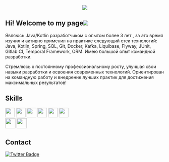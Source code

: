 <p align="center">
  <a href="https://github.com/Leevandr" style="text-decoration: none;">
    <img src="https://readme-typing-svg.demolab.com/?lines=Back-end+Dev+-+Java+Core%2C+Spring+Framework&center=true&width=550&height=70"/>
  </a>
</p>

## Hi! Welcome to my page![](https://user-images.githubusercontent.com/18350557/176309783-0785949b-9127-417c-8b55-ab5a4333674e.gif)
Являюсь Java/Kotlin разработчиком с опытом более 3 лет , за это время изучил и активно применил на практике следующий стек технологий: Java, Kotlin, Spring, SQL, Git, Docker, Kafka, Liquibase, Flyway, JUnit, Gitlab CI, Temporal Framework, ORM. 
Имею большой опыт командной разработки.

Стремлюсь к постоянному профессиональному росту, улучшая свои навыки разработки и освоения современных технологий. Ориентирован на командную работу и внедрение лучших практик для достижения максимальных результатов!

## Skills
<div>
    <img src="https://cdn.jsdelivr.net/gh/devicons/devicon@latest/icons/java/java-original-wordmark.svg" width="30" height="30"/>
    <img src="https://cdn.jsdelivr.net/gh/devicons/devicon@latest/icons/spring/spring-original.svg" width="30" height="30" />
    <img src="https://cdn.jsdelivr.net/gh/devicons/devicon@latest/icons/csharp/csharp-original.svg" width="30" height="30"/>
    <img src="https://cdn.jsdelivr.net/gh/devicons/devicon@latest/icons/javascript/javascript-original.svg" width="30" height="30"/>
    <img src="https://cdn.jsdelivr.net/gh/devicons/devicon@latest/icons/html5/html5-original.svg" width="30" height="30"/>
    <img src="https://cdn.jsdelivr.net/gh/devicons/devicon@latest/icons/css3/css3-original.svg" width="30" height="30"/>   
</div>

<div>
    <img src="https://cdn.jsdelivr.net/gh/devicons/devicon@latest/icons/mysql/mysql-original-wordmark.svg" width="32" height="32" />
    <img src="https://cdn.jsdelivr.net/gh/devicons/devicon@latest/icons/postgresql/postgresql-original-wordmark.svg" width="32" height="32"/>
</div>

## Contact
<div id="badges">
  <a href="https://t.me/krvalexdev">
    <img src="https://img.shields.io/badge/Telegram-blue?style=for-the-badge&logo=twitter&logoColor=white" alt="Twitter Badge"/>
  </a>
</div>
